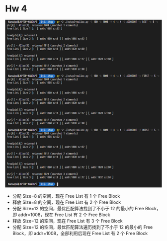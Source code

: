 # Hw 4

![1582968152742](assets/1582968152742.png)

- 分配 Size=8 的空间，现在 Free List 有 1 个 Free Block
- 释放 Size=8 的空间，现在 Free List 有 2 个 Free Block
- 分配 Size=12 的空间，最优匹配算法找到了不小于 12 的最小的 Free Block，即 addr=1008，现在 Free List 有 2 个 Free Block
- 释放 Size=12 的空间，现在 Free List 有 3 个 Free Block
- 分配 Size=12 的空间，最优匹配算法遍历找到了不小于 12 的最小的 Free Block，即 addr=1008，全部利用后现在 Free List 有 2 个 Free Block